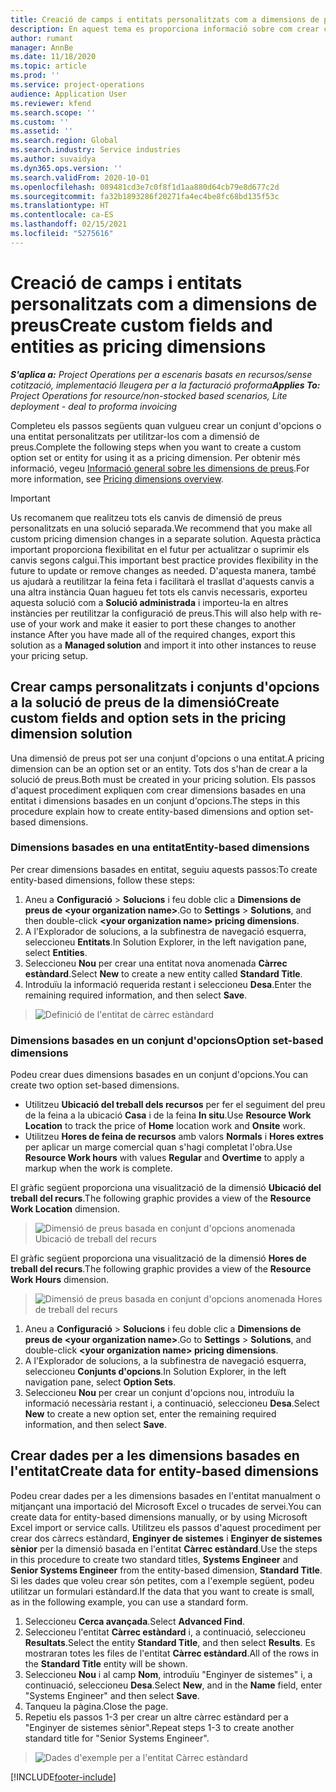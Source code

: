 ```yaml
---
title: Creació de camps i entitats personalitzats com a dimensions de preus
description: En aquest tema es proporciona informació sobre com crear conjunts d'opcions o entitats personalitzades.
author: rumant
manager: AnnBe
ms.date: 11/18/2020
ms.topic: article
ms.prod: ''
ms.service: project-operations
audience: Application User
ms.reviewer: kfend
ms.search.scope: ''
ms.custom: ''
ms.assetid: ''
ms.search.region: Global
ms.search.industry: Service industries
ms.author: suvaidya
ms.dyn365.ops.version: ''
ms.search.validFrom: 2020-10-01
ms.openlocfilehash: 089481cd3e7c0f8f1d1aa880d64cb79e8d677c2d
ms.sourcegitcommit: fa32b1893286f20271fa4ec4be8fc68bd135f53c
ms.translationtype: HT
ms.contentlocale: ca-ES
ms.lasthandoff: 02/15/2021
ms.locfileid: "5275616"
---
```

# <a name="create-custom-fields-and-entities-as-pricing-dimensions"></a><span data-ttu-id="d1987-103">Creació de camps i entitats personalitzats com a dimensions de preus</span><span class="sxs-lookup"><span data-stu-id="d1987-103">Create custom fields and entities as pricing dimensions</span></span>

<span data-ttu-id="d1987-104">_**S'aplica a:** Project Operations per a escenaris basats en recursos/sense cotització, implementació lleugera per a la facturació proforma_</span><span class="sxs-lookup"><span data-stu-id="d1987-104">_**Applies To:** Project Operations for resource/non-stocked based scenarios, Lite deployment - deal to proforma invoicing_</span></span>

<span data-ttu-id="d1987-105">Completeu els passos següents quan vulgueu crear un conjunt d'opcions o una entitat personalitzats per utilitzar-los com a dimensió de preus.</span><span class="sxs-lookup"><span data-stu-id="d1987-105">Complete the following steps when you want to create a custom option set or entity for using it as a pricing dimension.</span></span> <span data-ttu-id="d1987-106">Per obtenir més informació, vegeu [Informació general sobre les dimensions de preus](pricing-dimensions-overview.md).</span><span class="sxs-lookup"><span data-stu-id="d1987-106">For more information, see [Pricing dimensions overview](pricing-dimensions-overview.md).</span></span>  

> [!IMPORTANT]
> <span data-ttu-id="d1987-107">Us recomanem que realitzeu tots els canvis de dimensió de preus personalitzats en una solució separada.</span><span class="sxs-lookup"><span data-stu-id="d1987-107">We recommend that you make all custom pricing dimension changes in a separate solution.</span></span> <span data-ttu-id="d1987-108">Aquesta pràctica important proporciona flexibilitat en el futur per actualitzar o suprimir els canvis segons calgui.</span><span class="sxs-lookup"><span data-stu-id="d1987-108">This important best practice provides flexibility in the future to update or remove changes as needed.</span></span> <span data-ttu-id="d1987-109">D'aquesta manera, també us ajudarà a reutilitzar la feina feta i facilitarà el trasllat d'aquests canvis a una altra instància Quan hagueu fet tots els canvis necessaris, exporteu aquesta solució com a **Solució administrada** i importeu-la en altres instàncies per reutilitzar la configuració de preus.</span><span class="sxs-lookup"><span data-stu-id="d1987-109">This will also help with re-use of your work and make it easier to port these changes to another instance After you have made all of the required changes, export this solution as a **Managed solution** and import it into other instances to reuse your pricing setup.</span></span>

  
## <a name="create-custom-fields-and-option-sets-in-the-pricing-dimension-solution"></a><span data-ttu-id="d1987-110">Crear camps personalitzats i conjunts d'opcions a la solució de preus de la dimensió</span><span class="sxs-lookup"><span data-stu-id="d1987-110">Create custom fields and option sets in the pricing dimension solution</span></span>

<span data-ttu-id="d1987-111">Una dimensió de preus pot ser una conjunt d'opcions o una entitat.</span><span class="sxs-lookup"><span data-stu-id="d1987-111">A pricing dimension can be an option set or an entity.</span></span> <span data-ttu-id="d1987-112">Tots dos s'han de crear a la solució de preus.</span><span class="sxs-lookup"><span data-stu-id="d1987-112">Both must be created in your pricing solution.</span></span> <span data-ttu-id="d1987-113">Els passos d'aquest procediment expliquen com crear dimensions basades en una entitat i dimensions basades en un conjunt d'opcions.</span><span class="sxs-lookup"><span data-stu-id="d1987-113">The steps in this procedure explain how to create entity-based dimensions and option set-based dimensions.</span></span>

### <a name="entity-based-dimensions"></a><span data-ttu-id="d1987-114">Dimensions basades en una entitat</span><span class="sxs-lookup"><span data-stu-id="d1987-114">Entity-based dimensions</span></span>
<span data-ttu-id="d1987-115">Per crear dimensions basades en entitat, seguiu aquests passos:</span><span class="sxs-lookup"><span data-stu-id="d1987-115">To create entity-based dimensions, follow these steps:</span></span>

1. <span data-ttu-id="d1987-116">Aneu a **Configuració** > **Solucions** i feu doble clic a **Dimensions de preus de \<your organization name>**.</span><span class="sxs-lookup"><span data-stu-id="d1987-116">Go to **Settings** > **Solutions**, and then double-click **\<your organization name> pricing dimensions**.</span></span>
2. <span data-ttu-id="d1987-117">A l'Explorador de solucions, a la subfinestra de navegació esquerra, seleccioneu **Entitats**.</span><span class="sxs-lookup"><span data-stu-id="d1987-117">In Solution Explorer, in the left navigation pane, select **Entities**.</span></span>
3. <span data-ttu-id="d1987-118">Seleccioneu **Nou** per crear una entitat nova anomenada **Càrrec estàndard**.</span><span class="sxs-lookup"><span data-stu-id="d1987-118">Select **New** to create a new entity called **Standard Title**.</span></span> 
4. <span data-ttu-id="d1987-119">Introduïu la informació requerida restant i seleccioneu **Desa**.</span><span class="sxs-lookup"><span data-stu-id="d1987-119">Enter the remaining required information, and then select **Save**.</span></span>

> ![Definició de l'entitat de càrrec estàndard](media/Standard-Title-entity-definition.png)

### <a name="option-set-based-dimensions"></a><span data-ttu-id="d1987-121">Dimensions basades en un conjunt d'opcions</span><span class="sxs-lookup"><span data-stu-id="d1987-121">Option set-based dimensions</span></span> 
<span data-ttu-id="d1987-122">Podeu crear dues dimensions basades en un conjunt d'opcions.</span><span class="sxs-lookup"><span data-stu-id="d1987-122">You can create two option set-based dimensions.</span></span> 

- <span data-ttu-id="d1987-123">Utilitzeu **Ubicació del treball dels recursos** per fer el seguiment del preu de la feina a la ubicació **Casa** i de la feina **In situ**.</span><span class="sxs-lookup"><span data-stu-id="d1987-123">Use **Resource Work Location** to track the price of **Home** location work and **Onsite** work.</span></span> 
- <span data-ttu-id="d1987-124">Utilitzeu **Hores de feina de recursos** amb valors **Normals** i **Hores extres** per aplicar un marge comercial quan s'hagi completat l'obra.</span><span class="sxs-lookup"><span data-stu-id="d1987-124">Use **Resource Work hours** with values **Regular** and **Overtime** to apply a markup when the work is complete.</span></span>

<span data-ttu-id="d1987-125">El gràfic següent proporciona una visualització de la dimensió **Ubicació del treball del recurs**.</span><span class="sxs-lookup"><span data-stu-id="d1987-125">The following graphic provides a view of the **Resource Work Location** dimension.</span></span> 

> ![Dimensió de preus basada en conjunt d'opcions anomenada Ubicació de treball del recurs](media/Option-set-PD-called-Resource-Work-Location.png)

<span data-ttu-id="d1987-127">El gràfic següent proporciona una visualització de la dimensió **Hores de treball del recurs**.</span><span class="sxs-lookup"><span data-stu-id="d1987-127">The following graphic provides a view of the **Resource Work Hours** dimension.</span></span> 

> ![Dimensió de preus basada en conjunt d'opcions anomenada Hores de treball del recurs](media/Option-set-PD-called-Resource-Work-Hours.png)

1. <span data-ttu-id="d1987-129">Aneu a **Configuració** > **Solucions** i feu doble clic a **Dimensions de preus de \<your organization name>**.</span><span class="sxs-lookup"><span data-stu-id="d1987-129">Go to **Settings** > **Solutions**, and double-click  **\<your organization name> pricing dimensions**.</span></span> 
2. <span data-ttu-id="d1987-130">A l'Explorador de solucions, a la subfinestra de navegació esquerra, seleccioneu **Conjunts d'opcions**.</span><span class="sxs-lookup"><span data-stu-id="d1987-130">In Solution Explorer, in the left navigation pane, select  **Option Sets**.</span></span> 
3. <span data-ttu-id="d1987-131">Seleccioneu **Nou** per crear un conjunt d'opcions nou, introduïu la informació necessària restant i, a continuació, seleccioneu **Desa**.</span><span class="sxs-lookup"><span data-stu-id="d1987-131">Select **New** to create a new option set, enter the remaining required information, and then select **Save**.</span></span>

## <a name="create-data-for-entity-based-dimensions"></a><span data-ttu-id="d1987-132">Crear dades per a les dimensions basades en l'entitat</span><span class="sxs-lookup"><span data-stu-id="d1987-132">Create data for entity-based dimensions</span></span>

<span data-ttu-id="d1987-133">Podeu crear dades per a les dimensions basades en l'entitat manualment o mitjançant una importació del Microsoft Excel o trucades de servei.</span><span class="sxs-lookup"><span data-stu-id="d1987-133">You can create data for entity-based dimensions manually, or by using Microsoft Excel import or service calls.</span></span> <span data-ttu-id="d1987-134">Utilitzeu els passos d'aquest procediment per crear dos càrrecs estàndard, **Enginyer de sistemes** i **Enginyer de sistemes sènior** per la dimensió basada en l'entitat **Càrrec estàndard**.</span><span class="sxs-lookup"><span data-stu-id="d1987-134">Use the steps in this procedure to create two standard titles, **Systems Engineer** and **Senior Systems Engineer** from the entity-based dimension, **Standard Title**.</span></span> <span data-ttu-id="d1987-135">Si les dades que voleu crear són petites, com a l'exemple següent, podeu utilitzar un formulari estàndard.</span><span class="sxs-lookup"><span data-stu-id="d1987-135">If the data that you want to create is small, as in the following example, you can use a standard form.</span></span>

1. <span data-ttu-id="d1987-136">Seleccioneu **Cerca avançada**.</span><span class="sxs-lookup"><span data-stu-id="d1987-136">Select **Advanced Find**.</span></span>
2. <span data-ttu-id="d1987-137">Seleccioneu l'entitat **Càrrec estàndard** i, a continuació, seleccioneu **Resultats**.</span><span class="sxs-lookup"><span data-stu-id="d1987-137">Select the entity **Standard Title**, and then select **Results**.</span></span> <span data-ttu-id="d1987-138">Es mostraran totes les files de l'entitat **Càrrec estàndard**.</span><span class="sxs-lookup"><span data-stu-id="d1987-138">All of the rows in the **Standard Title** entity will be shown.</span></span>
3. <span data-ttu-id="d1987-139">Seleccioneu **Nou** i al camp **Nom**, introduïu "Enginyer de sistemes" i, a continuació, seleccioneu **Desa**.</span><span class="sxs-lookup"><span data-stu-id="d1987-139">Select **New**, and in the **Name** field, enter "Systems Engineer" and then select **Save**.</span></span>
4. <span data-ttu-id="d1987-140">Tanqueu la pàgina.</span><span class="sxs-lookup"><span data-stu-id="d1987-140">Close the page.</span></span> 
5. <span data-ttu-id="d1987-141">Repetiu els passos 1-3 per crear un altre càrrec estàndard per a "Enginyer de sistemes sènior".</span><span class="sxs-lookup"><span data-stu-id="d1987-141">Repeat steps 1-3 to create another standard title for "Senior Systems Engineer".</span></span>

> ![Dades d'exemple per a l'entitat Càrrec estàndard](media/ST-data.png)


[!INCLUDE[footer-include](../includes/footer-banner.md)]